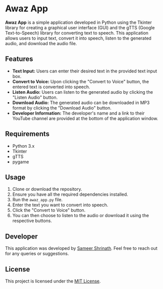 # Awaz App

**Awaz App** is a simple application developed in Python using the Tkinter library for creating a graphical user interface (GUI) and the gTTS (Google Text-to-Speech) library for converting text to speech. This application allows users to input text, convert it into speech, listen to the generated audio, and download the audio file.

## Features
- **Text Input:** Users can enter their desired text in the provided text input box.
- **Convert to Voice:** Upon clicking the "Convert to Voice" button, the entered text is converted into speech.
- **Listen Audio:** Users can listen to the generated audio by clicking the "Listen Audio" button.
- **Download Audio:** The generated audio can be downloaded in MP3 format by clicking the "Download Audio" button.
- **Developer Information:** The developer's name and a link to their YouTube channel are provided at the bottom of the application window.

## Requirements
- Python 3.x
- Tkinter
- gTTS
- pygame

## Usage
1. Clone or download the repository.
2. Ensure you have all the required dependencies installed.
3. Run the `awaz_app.py` file.
4. Enter the text you want to convert into speech.
5. Click the "Convert to Voice" button.
6. You can then choose to listen to the audio or download it using the respective buttons.

## Developer
This application was developed by [Sameer Shrinath](https://www.youtube.com/c/SAMEERSHRINATH/null). Feel free to reach out for any queries or suggestions.

## License
This project is licensed under the [MIT License](LICENSE).
